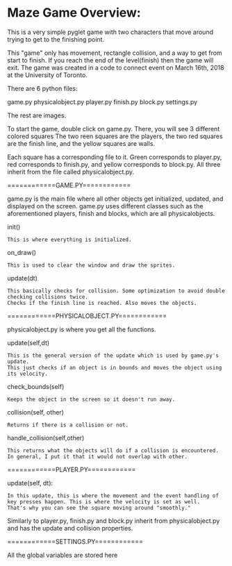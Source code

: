 # Maze Game Overview:

This is a very simple pyglet game with two characters that move around trying to get to the finishing point.

This "game" only has movement, rectangle collision, and a way to get from start to finish.
If you reach the end of the level(finish) then the game will exit. The game was created in a code to connect event 
on March 16th, 2018 at the University of Toronto. 

There are 6 python files:

game.py
physicalobject.py
player.py
finish.py
block.py
settings.py

The rest are images. 

To start the game, double click on game.py. There, you will see 3 different colored squares
The two reen squares are the players, the two red squares are the finish line, and the yellow squares are walls.

Each square has a corresponding file to it. Green corresponds to player.py, red corresponds to finish.py,
and yellow corresponds to block.py.
All three inherit from the file called physicalobject.py.

============GAME.PY============

game.py is the main file where all other objects get initialized, updated, and displayed on the screen.
game.py uses different classes such as the aforementioned players, finish and blocks, which are all physicalobjects.

init()

	This is where everything is initialized. 
	
on_draw()
	
	This is used to clear the window and draw the sprites. 
	
update(dt)
	
	This basically checks for collision. Some optimization to avoid double checking collisions twice.
	Checks if the finish line is reached. Also moves the objects.

============PHYSICALOBJECT.PY============

physicalobject.py is where you get all the functions.

update(self,dt)

	This is the general version of the update which is used by game.py's update.
	This just checks if an object is in bounds and moves the object using its velocity.
	
check_bounds(self)
	
	Keeps the object in the screen so it doesn't run away.
	
collision(self, other)

	Returns if there is a collision or not.
	
handle_collision(self,other)

	This returns what the objects will do if a collision is encountered.
	In general, I put it that it would not overlap with other.
	

============PLAYER.PY============

update(self, dt):
	
	In this update, this is where the movement and the event handling of 
	key presses happen. This is where the velocity is set as well. 
	That's why you can see the square moving around "smoothly."
	
Similarly to player.py, finish.py and block.py inherit from physicalobject.py and 
has the update and collision properties.


============SETTINGS.PY============

All the global variables are stored here



